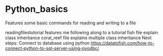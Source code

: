# Python_basics
Features some basic commands for reading and writing to a file

readingfilestutorial features me following along to a tutorial
fish file explain class inheritance
coral_reef file explains multiple class inheritance
Next steps: Connect to database using python https://datatofish.com/how-to-connect-python-to-sql-server-using-pyodbc/
